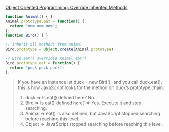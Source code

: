 [Object Oriented Programming: Override Inherited Methods](https://www.freecodecamp.org/learn/javascript-algorithms-and-data-structures/object-oriented-programming/override-inherited-methods)

```js
function Animal() { }
Animal.prototype.eat = function() {
  return "nom nom nom";
};
function Bird() { }

// Inherit all methods from Animal
Bird.prototype = Object.create(Animal.prototype);

// Bird.eat() overrides Animal.eat()
Bird.prototype.eat = function() {
  return "peck peck peck";
};
```

>If you have an instance let duck = new Bird(); and you call duck.eat(), this is how JavaScript looks for the method on duck’s prototype chain:
>1. duck => Is eat() defined here? No.
>1. Bird => Is eat() defined here? => Yes. Execute it and stop searching.
>1. Animal => eat() is also defined, but JavaScript stopped searching before reaching this level.
>1. Object => JavaScript stopped searching before reaching this level.

